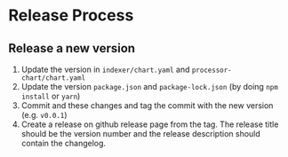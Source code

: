 # Release Process

## Release a new version

1. Update the version in `indexer/chart.yaml` and `processor-chart/chart.yaml`
2. Update the version `package.json` and `package-lock.json` (by doing `npm install` or `yarn`)
3. Commit and these changes and tag the commit with the new version (e.g. `v0.0.1`)
4. Create a release on github release page from the tag. The release title should be the version number and the release description should contain the changelog.